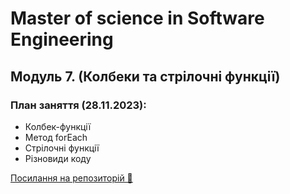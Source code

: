 # Master of science in Software Engineering

## Модуль 7. (Колбеки та стрілочні функції)

### План заняття (28.11.2023):

- Колбек-функції
- Метод forEach
- Стрілочні функції
- Різновиди коду

[Посилання на репозиторій 🍫](https://github.com/ArtemRysich/University_2/tree/main/Lesson_7)
